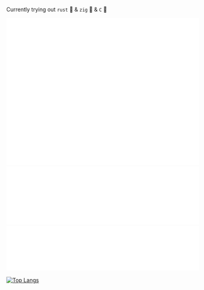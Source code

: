 Currently trying out `rust` 🦀 & `zig` 🦖  & `C` 🌊

<picture> <img src="./github-metrics.svg" alt="Metrics"> </picture>
<picture><img src="./metrics.plugin.followup.svg" alt="Metrics"></picture>
<picture><img src="./metrics.plugin.habits.facts.svg" alt="Metrics"></picture>

[![Top Langs](https://github-readme-stats.vercel.app/api/top-langs/?username=CoffeeCoder1015&layout=donut)](https://github.com/anuraghazra/github-readme-stats)
